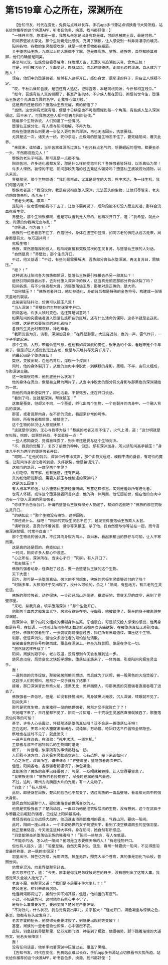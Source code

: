 # 第1519章 心之所在，深渊所在
        【告知书友，时代在变化，免费站点难以长存，手机app多书源站点切换看书大势所趋，站长给你推荐的这个换源APP，听书音色多、换源、找书都好使！】
       “一株开三花，原本是一家，我等从未忘记出身究竟是谁，可却总被故土误，最是可悲。”
       阳间界壁被击穿处，那个生物竟无比感伤，充满了惆怅，让人感受到一种非常凄凉的境况。
       阳间各地，各教的生灵都很吃惊，就是一些老怪物都在蹙眉。
       关于堕落仙王族，九成以上的大族都不了解，但是像周族、黎族、道族等，自然知晓其根脚，他们的确曾是同类。
       甚至可以说，仙族曾经极尽璀璨，辉煌耀万古，其源头可追溯到天帝，曾为正统！
       可是，他们被污染了，全面变异，肉身腐烂，而后彻底堕落，走向无边的深渊，自从成为了敌人！
       现在，他们中的堕落强者，居然有人这样开口，感伤身世，很悲凉的样子，实在让人惊疑不定。
       “叹，千秋后谁知吾族，是否还有人追忆，记得吾等，本是同根同源，今世却相互残杀。”
       “如今，吾族有些人真的觉醒了，甚至产生抗体，不少族人都在回归，彻悟前世今生，堕落仙王族这个充满血与罪的名字，让我等心如刀绞。”
       这是真的还是假的？堕落仙王族觉醒，真的彻悟了？
       “当然，这世间有光就有暗，便是十日横空也不可能照耀到每一个角落，有些族人坠入深渊很远，回不来了。可我等这些人却不想再与阳间征伐。”
       随着那个生物诉说，人们知道了一些情况。
       堕落仙王族分化，有人愿与阳间和解，不再为敌。
       而有些堕落真仙则更进一步坠入更可怖的深渊，再也无法回头，执意要战。
       尤其是这一次，诸天大一统，死中求活，走极端的堕落生物忍不住了，要死磕阳间，覆灭此界。
       “来就来，谁怕谁，当年各家谁没杀过真仙？但凡有点名气的，想要崛起的怪物，都要去杀一头，不然都没脸见人！”
       黎族的老头子叫道，那可真是一点都不怕。
       阳间各地，许多进化者都发呆，那是什么样的变态年代？各族强者皆好战，以杀真仙为荣！
       许多人愕然，被惊的不轻，阳间那段失落的过去竟这么强势吗？堕落仙王族被视为猎物，以头来论。
       界壁那里，那个生物叹道：“我们愿再战，尤其是现在的大势，死中求活，争一线生机，我们何苦内耗？”
       黎族老者道：“我没说你，我是在说彻底堕入深渊，无法回头的生物，让他们尽管来，老夫也想效仿先祖，杀几头！”
       “黎老头闭嘴，噤声！”
       连阳间一些老怪物都看不下去了，让他不要再说了，现阶段能不打没人愿意死磕，那样会流血死很生灵。
       界壁处，那个生物很模糊，但是可以看到是人形的，他再次开口了，道：“我希望，就此止戈，同源的你我再无血与乱！”
       “你所说，可为真？！”
       佛族的一位老者忍不住了，白眉很长，身体在虚空中显照，如同古老的佛陀从远古走来，周身都是符文，与万道共鸣！
       究极生物！
       佛族，果然底蕴厚的骇人，现阶段直接有究极层次的生灵复苏，与堕落仙王族的人对话。
       “自然是真！”界壁处，那个生灵开口。
       不过，他又低语：“不过，有些问题需要解决，吾族部分真仙永堕深渊，再无复苏日，需镇压。”
       “嗯？！”
       这种说法让阳间各大强族都惊讶，堕落仙王族要引强援去杀另一部真仙？！
       居然引阳间强者出手，去对付堕入深渊中的族人，这当真是彻底那部分真仙决裂了吗？
       阳间各族，有不少强者都大喜，消弱堕落仙王族，那绝对是正确的，是大势。
       “如何镇压？！”佛族老者开口，他功参造化，身前背后都是特殊的金色符号，构建成一张铺天盖地的袈裟。
       此袈裟轻轻抖动，仿佛可以镇压八荒！
       “当入深渊！”界壁处的生物在迷雾中开口。
       阳间各地，许多人顿时变色，这还算是诚意吗？
       如果阳间的究极强者进入堕落仙族所在的区域，还有什么活命的保障，这多半就是去送死。
       何意，这是在戏耍阳间的进化者吗？
       各族的生灵此时都沉默，神色难看。
       “我所说皆为真，请看，深渊加吾身！”在界壁那里，大窟窿近前，轰的一声，雾气炸开，一下子明朗起来。
       那个生物，人形，带着仙道气息，但也有如深渊般的魔性，很矛盾的个体，看起来是个中年男子，但是却让人感觉到无比古老，像是与天地共存无穷岁月了。
       他最起码是个堕落真仙！
       突然，变故出现，在他的背后，浮现一个深渊！
       同时，他的身体裂开了，从他的血肉中挣脱出一到模糊的身影，黑暗，不祥，由符文组成，与那深渊交融。
       这一场面很可怖，他到底是什么状况？
       他的身体在流血，像是被立劈为两片了，从当中挣脱出的部分符文身影与那黑色的深渊凝结为一体。
       而他的肉身即便裂开了，却也活着，不曾死去，还在开口说话。
       “看到了吗，这就是深渊，帮我镇压！”
       这像是蚕变，但却又不同，一个蚕茧，孵化出两个生物，一个在裂开的肉身中，一个融入背后的深渊。
       那茧，或者说那肉身，在不断的流血，看起来非常的可怖。
       阳间，所有强者都惊悚，被镇住了。
       这个生物的状况让人感觉妖邪！
       “这就是你说的，无心与我等为敌？”黎族的老者又忍不住了，火气上涌，道：“这分明就是在叫阵，挑衅，如果想开战，不如直接一点！”
       一些人感同身受，觉得被戏耍了，到头来还是要与这个生物对决。
       “不，我真的觉醒了，复苏了前世的种种，但是，却有深渊加身，所以请阳间高手镇压！”身体几乎列为两半的堕落强者开口。
       “呵呵……”在他的背后，深渊中传来冷笑声，那个由符文组成，模糊不清的身影，有可怕的魔性，让阳间许多进化者听到后，头疼欲裂，像是被诅咒了。
       这相当的诡异，一体孕两个生灵？
       人们吃惊，有不解，也有迷惑，还有怀疑。
       真的如他所说那般，需要人镇压与他相连的深渊吗？
       这是怎么回事？
       有人根本不相信，认为堕落仙王族轻慢阳间，故意这样作态，实则是羞辱所有进化者。
       也有人怀疑，或许这个堕落强者所言非虚，他的确一体两面，他忆起前世，但在他的血肉中也有一个堕入深渊的黑暗强者。
       “你该不会告诉我们，所谓的堕落仙王族有部分人觉醒了，都如你这般吧？”佛族的那位究极生灵开口。
       “的确如此！”那个生物没有掩饰，这样回答。
       “那还说什么，战吧！”阳间的究极生灵忍不住了，越发觉得堕落仙王族欺人太甚。
       “请听我说，吾真的怀着诚意，请你等来镇压，杀了他，我自然便与你等站在一起，而今吾被深渊禁锢，时常不自由！”
       那个生物说的很认真，不过其肉身裂为两半，血淋淋，看起来相当的狰狞与可怕，让人不寒而栗。
       这是真的还是假的，竟能如此？
       一时间，阳间许多人都心中没底。
       “心之所在，深渊所在，当诛心才行！”阳间，有人开口了。
       “我去镇压！”
       佛族的强者动身，径直赶了过去，要一会堕落仙王族的这个生物。
       天下大震！
       因为，那可是一头堕落真仙，强大的不可想象，佛族的究极生灵能够对付的了吗？
       “时隔多年，大邪灵终于又出现了，没什么可说的，杀之！”阳间，有些地方，有古老的生灵低语。
       佛族的那位强者，动作很快，一步迈开后山河倒转，横渡天地，贯穿无尽的虚空，来到了界壁那里。
       “来吧，杀我真身，填平堕落深渊！”那个生物开口。
       他那两半血肉之躯发出光华，居然有铁链在响，仔细看，他被锁住了，裂开的身子被束缚在深渊前。
       而深渊中，那个由符文组成的模糊身体在笑，牙齿很白，可是却又给人惊悚的感觉，他周身都是符号，在低语，一时间让阳间各地无数进化者都再次头痛欲裂，在被堕落真仙无差别攻击。
       还好，佛族的强者到了，一张袈裟向前覆盖过去，挡住所有黑暗道纹，镇压这个生物。
       刹那，低语声消失，侵蚀众多进化者的可怕波动溃散。
       袈裟由金色的符号构建而成，覆盖在深渊上，神圣光辉普照，像是在净化一切。
       “居然就这样开战了！”
       阳间，周族的殿宇中，老古叹道，没有想到今天会发展到这一步。
       楚风也动容，局势变化之快超乎想象，堕落仙王族来了，一体两面，引发阳间究极生灵出手。
       轰！
       一道刺目的光华绽放，那袈裟居然瞬间燃烧，而后成为了灰烬，被一股黑色的火焰焚毁了。
       这超乎人们的预料，居然才一交手就有了结果？
       接着，那口深渊冒出熊熊火焰，漆黑无比，诡异而慑人，将那佛族的究极强者直接吞噬了进去了。
       佛族强者一声低吼，但是，却没有挣脱出来，周身被黑火淹没，沉入深渊，转眼就不见了。
       阳间失声！
       那可是究竟生物，古来难得一见的绝世强者，居然才交手就败亡了？！
       天地暗下来了，日月星都不见了，阳间一片灰暗，一个究极生灵居然直接就被吞了，那堕落真仙何等的可怕？
       甚至，许多人心头震动，怀疑那还是堕落真仙吗？该不会是一尊堕落仙王吧！
       正在这时，天穹上的大窟窿渐渐闭合，混沌锏、万劫镜、轮回灯这三件器物全部隐去。
       祭地也在这时不见了，就此消失！
       一道声音在远去，在消散：“死中求活，一线生机。”
       主祭者与那三件器物背后的生物同时退走！
       眼下，一片昏暗，似乎所有的事情都赶在一起。
       人们看不清方向，连究极生灵都感觉迷茫，心有恐惧，接下来该如何？
       “心之所在，深渊所在，请来诛杀！”界壁那里，堕落强者再次开口。
       但是，阳间各地，各族强者都谨慎了，神色凝重。
       谁能杀他？佛族的高手已经很强了，可是，一眨眼就被吞掉，让人觉得要窒息了。
       “我黎族无惧！”黎族的老怪物怒了，早先时也属他脾气最差。
       不过，这时，雍州方向腾起大片的光雨，有一人先动了。
       “羽皇？！”有人惊呼。
       此刻，即便身在周族，楚风的脸色也不禁变了，透过周族的一面晶壁墙，看着那光雨中的强大身影。
       楚风自然知道那个人，疑似秦珞音前世所喜欢的人。
       他竟是究极强者了？楚风动容，一直以为他是准究极层次的生物，没有想到，这个在武疯子与黎龘之后崛起的强者，已经站上阳间最高峰。
       难怪当初在三方战场大战时，他迅速击溃南部瞻州的霸主，气吞山河，要统一阳间。
       此时，阳间一座山峰上，一个丰姿绝世的女子眺望天宇，看到了凌空横渡而去的至强羽皇。
       她正是秦珞音，今天发生这种大事件，身在阳间，她自然有所感应。
       “羽皇能够击杀堕落仙王族的强者吗？！”阳间一些地方，有人在低语。
       “不能杀的话，怎么统一阳间？他可是立志要做天帝的人！”有老怪物开口。
       但也有人摇头，道：“羽皇至强，自然无需多说，但是，雍州一脉要统一阳间，不见得是羽皇最终称尊，这一脉的水很深！”
       羽皇出行，神芒亿万缕，光雨洒落，神圣无匹，照亮大半个苍穹，真的像是羽化飞仙般，普照世间。
       他贯穿混沌，向着界壁那里赶去。
       老古忍不住了，道：“今天，原本是你我兄弟绽放光芒的日子，没有想到出了这等大事，我感觉风头全被人抢光了。”
       老古不服，在那里又道：“我们是不是要干件大事儿？！”
       楚风无言，相对来说很沉稳。
       他连魂河都闯过了，虽然世间不知其威，但是，他相当的有底气。
       不过，不知道为何，这时他也有些心中不宁了。
       是有什么事情要发生，要剧变吗？楚风在严重怀疑。
       “不对劲儿，什么状况，我总觉得要出事儿，关乎甚大！”怪龙开口，满脸凝重与惊惧之色，甚至，他都有些头皮发麻了。
       老古亦霍的抬头，他觉得头皮要炸裂了，到底要出现何等变故？！
       甚至，周族的一些老怪物也惊悚，心中强烈不安。
       此际，羽皇赶到界壁那里，亿万光雨飞洒，神圣到了极致，他很强势，脚下踏着璀璨的大道符文，宛若天帝降世！
       轰！
       没有任何话语，他单手向着深渊中压落过去，覆盖了黑暗。
       【告知书友，时代在变化，免费站点难以长存，手机app多书源站点切换看书大势所趋，站长给你推荐的这个换源APP，听书音色多、换源、找书都好使！】